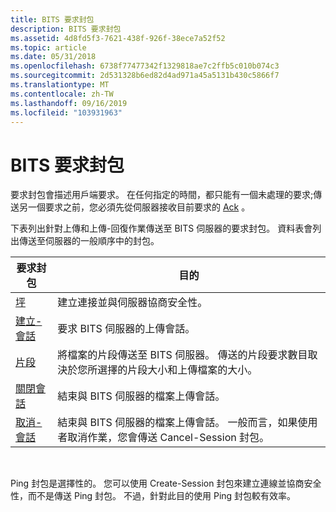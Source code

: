 ```yaml
---
title: BITS 要求封包
description: BITS 要求封包
ms.assetid: 4d8fd5f3-7621-438f-926f-38ece7a52f52
ms.topic: article
ms.date: 05/31/2018
ms.openlocfilehash: 6738f77477342f1329818ae7c2ffb5c010b074c3
ms.sourcegitcommit: 2d531328b6ed82d4ad971a45a5131b430c5866f7
ms.translationtype: MT
ms.contentlocale: zh-TW
ms.lasthandoff: 09/16/2019
ms.locfileid: "103931963"
---
```

# <a name="bits-request-packets"></a>BITS 要求封包

要求封包會描述用戶端要求。 在任何指定的時間，都只能有一個未處理的要求;傳送另一個要求之前，您必須先從伺服器接收目前要求的 [Ack](bits-response-packets.md) 。

下表列出針對上傳和上傳-回復作業傳送至 BITS 伺服器的要求封包。 資料表會列出傳送至伺服器的一般順序中的封包。



| 要求封包                       | 目的                                                                                                                                                        |
|--------------------------------------|----------------------------------------------------------------------------------------------------------------------------------------------------------------|
| [坪](ping.md)                     | 建立連接並與伺服器協商安全性。                                                                                              |
| [建立-會話](create-session.md) | 要求 BITS 伺服器的上傳會話。                                                                                                               |
| [片段](fragment.md)             | 將檔案的片段傳送至 BITS 伺服器。 傳送的片段要求數目取決於您所選擇的片段大小和上傳檔案的大小。 |
| [關閉會話](close-session.md)   | 結束與 BITS 伺服器的檔案上傳會話。                                                                                                             |
| [取消-會話](cancel-session.md) | 結束與 BITS 伺服器的檔案上傳會話。 一般而言，如果使用者取消作業，您會傳送 Cancel-Session 封包。                                 |



 

Ping 封包是選擇性的。 您可以使用 Create-Session 封包來建立連線並協商安全性，而不是傳送 Ping 封包。 不過，針對此目的使用 Ping 封包較有效率。

 

 




